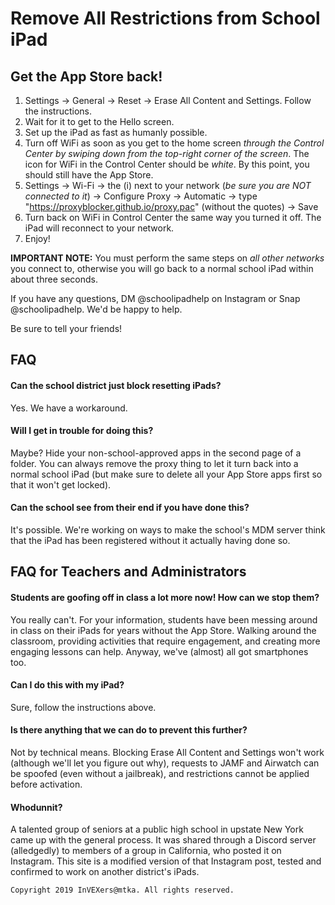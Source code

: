 # Remove All Restrictions from School iPad
## Get the App Store back!

1. Settings -> General -> Reset -> Erase All Content and Settings. Follow the instructions. 
2. Wait for it to get to the Hello screen.
3. Set up the iPad as fast as humanly possible. 
4. Turn off WiFi as soon as you get to the home screen *through the Control Center by swiping down from the top-right corner of the screen*. The icon for WiFi in the Control Center should be *white*. By this point, you should still have the App Store.
5. Settings -> Wi-Fi -> the (i) next to your network (*be sure you are NOT connected to it*) -> Configure Proxy -> Automatic -> type "https://proxyblocker.github.io/proxy.pac" (without the quotes) -> Save
6. Turn back on WiFi in Control Center the same way you turned it off. The iPad will reconnect to your network. 
7. Enjoy! 

**IMPORTANT NOTE:** You must perform the same steps on *all other networks* you connect to, otherwise you will go back to a normal school iPad within about three seconds. 

If you have any questions, DM @schoolipadhelp on Instagram or Snap @schoolipadhelp. We'd be happy to help. 

Be sure to tell your friends!

## FAQ
#### Can the school district just block resetting iPads?
Yes. We have a workaround.

#### Will I get in trouble for doing this?
Maybe? Hide your non-school-approved apps in the second page of a folder. You can always remove the proxy thing to let it turn back into a normal school iPad (but make sure to delete all your App Store apps first so that it won't get locked).

#### Can the school see from their end if you have done this?
It's possible. We're working on ways to make the school's MDM server think that the iPad has been registered without it actually having done so. 

## FAQ for Teachers and Administrators
#### Students are goofing off in class a lot more now! How can we stop them?
You really can't. For your information, students have been messing around in class on their iPads for years without the App Store. Walking around the classroom, providing activities that require engagement, and creating more engaging lessons can help. Anyway, we've (almost) all got smartphones too. 

#### Can I do this with my iPad?
Sure, follow the instructions above. 

#### Is there anything that we can do to prevent this further?
Not by technical means. Blocking Erase All Content and Settings won't work (although we'll let you figure out why), requests to JAMF and Airwatch can be spoofed (even without a jailbreak), and restrictions cannot be applied before activation. 

#### Whodunnit?
A talented group of seniors at a public high school in upstate New York came up with the general process. It was shared through a Discord server (alledgedly) to members of a group in California, who posted it on Instagram. This site is a modified version of that Instagram post, tested and confirmed to work on another district's iPads. 



`Copyright 2019 InVEXers@mtka. All rights reserved.`
